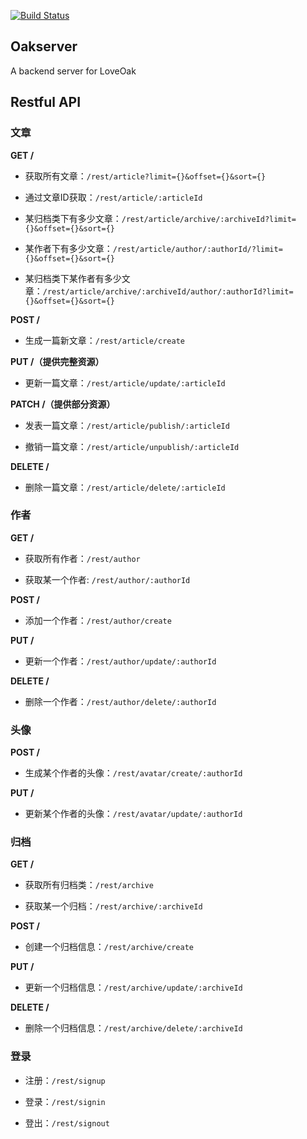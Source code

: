 [![Build Status](https://travis-ci.org/BetaMee/oakserver.svg?branch=master)](https://travis-ci.org/BetaMee/oakserver)

## Oakserver

A backend server for LoveOak


## Restful API

### 文章

**GET /**

- 获取所有文章：`/rest/article?limit={}&offset={}&sort={}`

- 通过文章ID获取：`/rest/article/:articleId`

- 某归档类下有多少文章：`/rest/article/archive/:archiveId?limit={}&offset={}&sort={}`

- 某作者下有多少文章：`/rest/article/author/:authorId/?limit={}&offset={}&sort={}`

- 某归档类下某作者有多少文章：`/rest/article/archive/:archiveId/author/:authorId?limit={}&offset={}&sort={}`

**POST /**

- 生成一篇新文章：`/rest/article/create`

**PUT /（提供完整资源）**

- 更新一篇文章：`/rest/article/update/:articleId`

**PATCH /（提供部分资源）**

- 发表一篇文章：`/rest/article/publish/:articleId`

- 撤销一篇文章：`/rest/article/unpublish/:articleId`

**DELETE /**

- 删除一篇文章：`/rest/article/delete/:articleId`



### 作者

**GET /**

- 获取所有作者：`/rest/author`

- 获取某一个作者: `/rest/author/:authorId`

**POST /**

- 添加一个作者：`/rest/author/create`

**PUT /**

- 更新一个作者：`/rest/author/update/:authorId`

**DELETE /**

- 删除一个作者：`/rest/author/delete/:authorId`


### 头像

**POST /**
- 生成某个作者的头像：`/rest/avatar/create/:authorId`

**PUT /**

- 更新某个作者的头像：`/rest/avatar/update/:authorId`

### 归档

**GET /**

- 获取所有归档类：`/rest/archive`

- 获取某一个归档：`/rest/archive/:archiveId`

**POST /**

- 创建一个归档信息：`/rest/archive/create`

**PUT /**

- 更新一个归档信息：`/rest/archive/update/:archiveId`

**DELETE /**

- 删除一个归档信息：`/rest/archive/delete/:archiveId`


### 登录

- 注册：`/rest/signup`

- 登录：`/rest/signin`

- 登出：`/rest/signout`